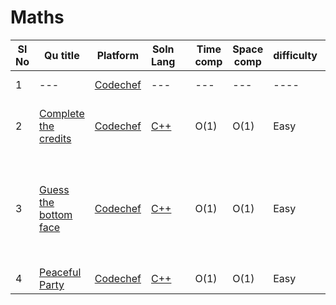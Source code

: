 # Maths

| Sl No | Qu title | Platform                            | Soln Lang |   | Time comp | Space comp | difficulty |    | approach |
| --     | ---     |   ------                            | ---       |-- | ---       | ---        | ----       | -- | ---------|
| 1    | ---       | [Codechef](../codechefQuestions.md) | ---       |   | ---       | ---        | ----       |    | ---------|
| 2     | [Complete the credits ](https://www.codechef.com/problems/CREDITS)|[Codechef](../codechefQuestions.md) | [C++](https://github.com/C-a-thing/Code-Insight/blob/main/CodeChef/Maths/C%2B%2B/Complete%20the%20credits.cpp)| | O(1)  |  O(1)   | Easy |  | Using of proper **if-else** conditions |
| 3    | [Guess the bottom face ](https://www.codechef.com/problems/BOTTOM)|[Codechef](../codechefQuestions.md)|[C++](https://github.com/C-a-thing/Code-Insight/blob/main/CodeChef/Maths/C%2B%2B/Guess%20the%20bottom%20face.cpp) | |O(1)  |  O(1)   | Easy |  | <ol><li>Subtract the given value from 7</li> <li>print the value</li></ol> |
| 4     | [Peaceful Party](https://www.codechef.com/problems/MAYOR_PARTY)|[Codechef](../codechefQuestions.md)|[C++](https://github.com/C-a-thing/Code-Insight/blob/main/CodeChef/Maths/C%2B%2B/Peaceful%20Party%20.cpp)  | | O(1)  |  O(1)   | Easy |  |Arithmetic Operation |
